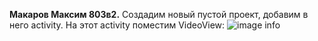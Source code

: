 **Макаров Максим 803в2.**
Создадим новый пустой проект, добавим в него activity. На этот activity поместим VideoView:
![image info](/imgs/mob_lab5_1.png)